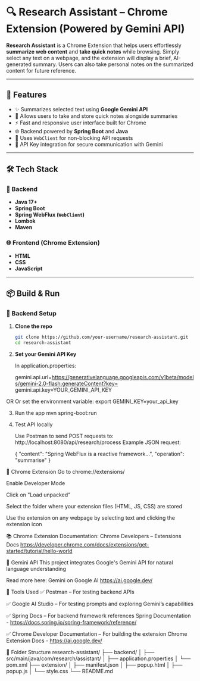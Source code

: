 # 🔍 Research Assistant – Chrome Extension (Powered by Gemini API)

**Research Assistant** is a Chrome Extension that helps users effortlessly **summarize web content** and **take quick notes** while browsing. Simply select any text on a webpage, and the extension will display a brief, AI-generated summary. Users can also take personal notes on the summarized content for future reference.

---

## 🧠 Features

- ✨ Summarizes selected text using **Google Gemini API**
- 📝 Allows users to take and store quick notes alongside summaries
- ⚡ Fast and responsive user interface built for Chrome
- 🌐 Backend powered by **Spring Boot** and **Java**
- 📩 Uses `WebClient` for non-blocking API requests
- 🔐 API Key integration for secure communication with Gemini

---

## 🛠️ Tech Stack

### 🔧 Backend
- **Java 17+**
- **Spring Boot**
- **Spring WebFlux (`WebClient`)**
- **Lombok**
- **Maven**

### 🌐 Frontend (Chrome Extension)
- **HTML**
- **CSS**
- **JavaScript**

---

## 📦 Build & Run

### 🚀 Backend Setup

1. **Clone the repo**
   ```bash
   git clone https://github.com/your-username/research-assistant.git
   cd research-assistant
   
2. **Set your Gemini API Key**

    In application.properties:

   gemini.api.url=https://generativelanguage.googleapis.com/v1beta/models/gemini-2.0-flash:generateContent?key=
   gemini.api.key=YOUR_GEMINI_API_KEY

OR Or set the environment variable:
   export GEMINI_KEY=your_api_key

3. Run the app
    mvn spring-boot:run

4. Test API locally

    Use Postman to send POST requests to:
     http://localhost:8080/api/research/process
   Example JSON request:

   {
   "content": "Spring WebFlux is a reactive framework...",
   "operation": "summarise"
   }

🧩 Chrome Extension
Go to chrome://extensions/

Enable Developer Mode

Click on "Load unpacked"

Select the folder where your extension files (HTML, JS, CSS) are stored

Use the extension on any webpage by selecting text and clicking the extension icon

📚 Chrome Extension Documentation:
Chrome Developers – Extensions Docs
https://developer.chrome.com/docs/extensions/get-started/tutorial/hello-world

🤖 Gemini API
This project integrates Google's Gemini API for natural language understanding

Read more here: Gemini on Google AI
https://ai.google.dev/

🧪 Tools Used
✅ Postman – For testing backend APIs

✅ Google AI Studio – For testing prompts and exploring Gemini’s capabilities

✅ Spring Docs – For backend framework references
Spring Documentation - https://docs.spring.io/spring-framework/reference/

✅ Chrome Developer Documentation – For building the extension
Chrome Extension Docs - https://ai.google.dev/

📁 Folder Structure
research-assistant/
├── backend/
│   ├── src/main/java/com/research/assistant/
│   ├── application.properties
│   └── pom.xml
├── extension/
│   ├── manifest.json
│   ├── popup.html
│   ├── popup.js
│   └── style.css
└── README.md
